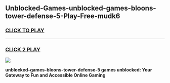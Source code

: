 
## Unblocked-Games-unblocked-games-bloons-tower-defense-5-Play-Free-mudk6
<h3>
<a href="https://premium76.site?title=unblocked-games-bloons-tower-defense-5&ref=20A">CLICK TO PLAY</a></h3>
<hr>

<h3>
<a href="https://premium76.site?title=unblocked-games-bloons-tower-defense-5&ref=20A">CLICK 2 PLAY</a>
  
</h3>

<a href="https://premium76.site?title=unblocked-games-bloons-tower-defense-5&ref=20A"><img src="https://clearcache.store/games.png"></a>


**unblocked-games-bloons-tower-defense-5 games unblocked: Your Gateway to Fun and Accessible Online Gaming**
